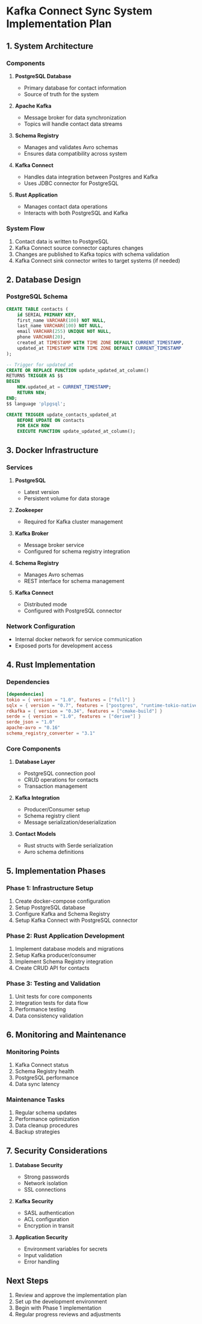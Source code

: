 # Kafka Connect Sync System Implementation Plan

## 1. System Architecture

### Components
1. **PostgreSQL Database**
   - Primary database for contact information
   - Source of truth for the system

2. **Apache Kafka**
   - Message broker for data synchronization
   - Topics will handle contact data streams

3. **Schema Registry**
   - Manages and validates Avro schemas
   - Ensures data compatibility across system

4. **Kafka Connect**
   - Handles data integration between Postgres and Kafka
   - Uses JDBC connector for PostgreSQL

5. **Rust Application**
   - Manages contact data operations
   - Interacts with both PostgreSQL and Kafka

### System Flow
1. Contact data is written to PostgreSQL
2. Kafka Connect source connector captures changes
3. Changes are published to Kafka topics with schema validation
4. Kafka Connect sink connector writes to target systems (if needed)

## 2. Database Design

### PostgreSQL Schema
```sql
CREATE TABLE contacts (
    id SERIAL PRIMARY KEY,
    first_name VARCHAR(100) NOT NULL,
    last_name VARCHAR(100) NOT NULL,
    email VARCHAR(255) UNIQUE NOT NULL,
    phone VARCHAR(20),
    created_at TIMESTAMP WITH TIME ZONE DEFAULT CURRENT_TIMESTAMP,
    updated_at TIMESTAMP WITH TIME ZONE DEFAULT CURRENT_TIMESTAMP
);

-- Trigger for updated_at
CREATE OR REPLACE FUNCTION update_updated_at_column()
RETURNS TRIGGER AS $$
BEGIN
    NEW.updated_at = CURRENT_TIMESTAMP;
    RETURN NEW;
END;
$$ language 'plpgsql';

CREATE TRIGGER update_contacts_updated_at
    BEFORE UPDATE ON contacts
    FOR EACH ROW
    EXECUTE FUNCTION update_updated_at_column();
```

## 3. Docker Infrastructure

### Services
1. **PostgreSQL**
   - Latest version
   - Persistent volume for data storage

2. **Zookeeper**
   - Required for Kafka cluster management

3. **Kafka Broker**
   - Message broker service
   - Configured for schema registry integration

4. **Schema Registry**
   - Manages Avro schemas
   - REST interface for schema management

5. **Kafka Connect**
   - Distributed mode
   - Configured with PostgreSQL connector

### Network Configuration
- Internal docker network for service communication
- Exposed ports for development access

## 4. Rust Implementation

### Dependencies
```toml
[dependencies]
tokio = { version = "1.0", features = ["full"] }
sqlx = { version = "0.7", features = ["postgres", "runtime-tokio-native-tls", "time"] }
rdkafka = { version = "0.34", features = ["cmake-build"] }
serde = { version = "1.0", features = ["derive"] }
serde_json = "1.0"
apache-avro = "0.16"
schema_registry_converter = "3.1"
```

### Core Components
1. **Database Layer**
   - PostgreSQL connection pool
   - CRUD operations for contacts
   - Transaction management

2. **Kafka Integration**
   - Producer/Consumer setup
   - Schema registry client
   - Message serialization/deserialization

3. **Contact Models**
   - Rust structs with Serde serialization
   - Avro schema definitions

## 5. Implementation Phases

### Phase 1: Infrastructure Setup
1. Create docker-compose configuration
2. Setup PostgreSQL database
3. Configure Kafka and Schema Registry
4. Setup Kafka Connect with PostgreSQL connector

### Phase 2: Rust Application Development
1. Implement database models and migrations
2. Setup Kafka producer/consumer
3. Implement Schema Registry integration
4. Create CRUD API for contacts

### Phase 3: Testing and Validation
1. Unit tests for core components
2. Integration tests for data flow
3. Performance testing
4. Data consistency validation

## 6. Monitoring and Maintenance

### Monitoring Points
1. Kafka Connect status
2. Schema Registry health
3. PostgreSQL performance
4. Data sync latency

### Maintenance Tasks
1. Regular schema updates
2. Performance optimization
3. Data cleanup procedures
4. Backup strategies

## 7. Security Considerations

1. **Database Security**
   - Strong passwords
   - Network isolation
   - SSL connections

2. **Kafka Security**
   - SASL authentication
   - ACL configuration
   - Encryption in transit

3. **Application Security**
   - Environment variables for secrets
   - Input validation
   - Error handling

## Next Steps

1. Review and approve the implementation plan
2. Set up the development environment
3. Begin with Phase 1 implementation
4. Regular progress reviews and adjustments